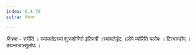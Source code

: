 ```yaml
---
index: 6.4.79
sutra: स्त्रियाः

---
```

_स्त्रियाः_ - स्त्रीति । स्यायतोऽस्यां शुक्रशोणिते इतिस्त्री॑ ।स्यायतेर्ड्रट् ।लोपे व्यो॑रिति यलोपः । टित्त्वान्ङीप् । ङ्यन्तत्वात्सुलोपः ।